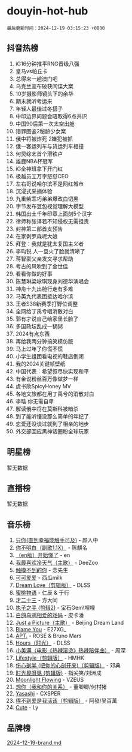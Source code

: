 # douyin-hot-hub

`最后更新时间：2024-12-19 03:15:23 +0800`

## 抖音热榜

1. iG16分钟推平RNG晋级八强
1. 皇马vs帕丘卡
1. 总得来一趟澳门吧
1. 乌克兰宣布破获间谍大案
1. 10岁摄影师镜头下的余华
1. 期末就听考运来
1. 年轻人最佳过冬搭子
1. 中印边界问题会晤取得6点共识
1. 中国90后第一次太空出舱
1. 猎罪图鉴2秘龄少女案
1. 俄中将被炸死 2嫌犯被抓
1. 俄一客运列车与货运列车相撞
1. 何炅综艺首个滑铁卢
1. 雄鹿NBA杯冠军
1. iG全神班拿下开门红
1. 极越员工万字怒怼CEO
1. 左右哥说哈尔滨不是网红城市
1. 沉浸式采摘体验
1. 九重紫乖巧弟弟爆改白切黑
1. 字节发布豆包视觉理解大模型
1. 韩国出土千年印章上面刻5个汉字
1. 律师称张译若不知侵权无需担责
1. 封神第二部首支预告
1. 在家剥罗森呢大娘
1. 拜登：我就是犹太复国主义者
1. 李昀锐 人一旦火了脸就清晰了
1. 蒋智豪父亲发文寻求帮助
1. 考古的风吹到了金世佳
1. 看看你做的好事
1. 陈慧琳梁咏琪现身刘德华演唱会
1. 神舟十九出舱行走有多难
1. 马英九代表团抵达哈尔滨
1. 王者S38新赛季打野位调整
1. 全网给丁禹兮唱消散对白
1. 郭有才说自己给家里长脸了
1. 多国政坛乱成一锅粥
1. 2024有点东西
1. 再给我两分钟搞笑模仿版
1. 马上过年了你慌不慌
1. 小学生组团看电视的鞋店倒闭
1. 我的2024关键帧壁纸
1. 中国代表：希望叙尽快实现和平
1. 有金说粉丝百万像做梦一样
1. 虞书欣SpicyHoney MV
1. 各地文旅都在用丁禹兮的消散对白
1. 李晗 你无需自卑
1. 解读俄中将在莫斯科被暗杀
1. 到了能听懂没那么简单的年纪了
1. 恋爱还没谈过就到了相亲的地步
1. 外交部回应黑神话圈粉全球玩家

## 明星榜

暂无数据

## 直播榜

暂无数据

## 音乐榜

1. [只你(直到幸福能触手可及)](https://sf5-hl-cdn-tos.douyinstatic.com/obj/tos-cn-ve-2774/o0lBkRDzFTeaVSUz3ZZSCBVtZ5DIMQGfgmEAuE) - 颜人中
1. [你不明白（副歌1.1X）](https://sf5-hl-cdn-tos.douyinstatic.com/obj/tos-cn-ve-2774/o4LBQK7fIoonFBCeIzPNZvHDgEDtQ2ErnrKvM1) - 陈麒名
1. [（en版）开始懂了](https://sf5-hl-cdn-tos.douyinstatic.com/obj/tos-cn-ve-2774/ow9G4MKH32zBIDHGvNiTAimWsAJB5QxhCIfIME) - en
1. [我最喜欢冷天气（主歌）](https://sf5-hl-cdn-tos.douyinstatic.com/obj/tos-cn-ve-2774/ogd10efzCApmGsmwZRmIKrEMfCZLg7MycZu3ew) - DeeZoo
1. [触摸不到的你](https://sf5-hl-cdn-tos.douyinstatic.com/obj/tos-cn-ve-2774/oUBR0G6KDYpIwoshClFdQfZDNBfTnrBQE7gXtN) - 念先生
1. [可可爱爱](https://sf5-hl-cdn-tos.douyinstatic.com/obj/tos-cn-ve-2774/0deb1e75aea643b9927ba26aaafa29dd) - 西瓜milk
1. [Dream Love（剪辑版）](https://sf5-hl-cdn-tos.douyinstatic.com/obj/tos-cn-ve-2774/oUn3DKyIgBFIsCFZmAMM8qSJyMtlgLfoPqyDEe) - DLSS
1. [蜜桃物语](https://sf5-hl-cdn-tos.douyinstatic.com/obj/tos-cn-ve-2774/oIhOSCZtIACtYU4XQkngiW9kCBfVD1Fz9IYeqL) - 仁辰 & 于行
1. [才二十三](https://sf5-hl-cdn-tos.douyinstatic.com/obj/tos-cn-ve-2774/okABdOmMEBYDDBvkgYQ5JfEqFtCZvQxf4aRjDI) - 方大同
1. [执子之手 (剪辑2)](https://sf5-hl-cdn-tos.douyinstatic.com/obj/tos-cn-ve-2774/oUoZLQjCc31XzqsBnBQUNgeKtYPBcgbFDwtfcu) - 宝石Gem\哩哩
1. [白鸽乌鸦相爱的戏码](https://sf6-cdn-tos.douyinstatic.com/obj/tos-cn-ve-2774/oMVVEf6eDAOmFtNtCsEqKpIorBDM8Nkg6TZRqC) - 皮卡潘
1. [Just a Picture（主歌）](https://sf5-hl-cdn-tos.douyinstatic.com/obj/tos-cn-ve-2774/oc0usFBZCDnAGbtQig7oCaDsQfCYjcAEfWYQkF) - Beijing Dream Land
1. [Blame You](https://sf5-hl-cdn-tos.douyinstatic.com/obj/tos-cn-ve-2774/oAceIDVL0BC2DJC0Qwi8AZnQAtBgZBbMMpfdzi) - E27XG_
1. [APT.](https://sf5-hl-cdn-tos.douyinstatic.com/obj/tos-cn-ve-2774/ooHxBnfDQIxBZontIlGfpTy5PBxCgEccFO1OMg) - ROSÉ & Bruno Mars
1. [Hours（时光）](https://sf5-hl-cdn-tos.douyinstatic.com/obj/tos-cn-ve-2774/oES9g0DgeYmDFDVCLNfBZZsnLvGF4utxCEAm1Q) - DLSS
1. [小美满（电影《热辣滚烫》热辣陪伴曲）](https://sf5-hl-cdn-tos.douyinstatic.com/obj/tos-cn-ve-2774/o0GAn2lSgfZIDUgtevCGDQYnFg4CwnrBaxbTZL) - 周深
1. [Lifestyle（剪辑版）](https://sf5-hl-cdn-tos.douyinstatic.com/obj/tos-cn-ve-2774/owfqGgjwG3V5lCLaAIezFMeg3LtuKNBaZKgzPV) - HMHK
1. [伤心剖半 (把你的心剖开来)（剪辑版）](https://sf5-hl-cdn-tos.douyinstatic.com/obj/tos-cn-ve-2774/oE3a4kLafIGYPYIFXlEAefIrO0MvzyEDgbuTmC) - 邓典
1. [时光晃呀晃 (剪辑版)](https://sf5-hl-cdn-tos.douyinstatic.com/obj/tos-cn-ve-2774/o8ACeQem3gwI1x3GIYGAfKG0LJebKFRJDwRwyW) - 指尖笑/刘洲成
1. [Moonlight Flowing](https://sf5-hl-cdn-tos.douyinstatic.com/obj/tos-cn-ve-2774/oopZsCtRnQgOhEYmv9FfBBgwmeaQmWQQZED9tN) - VZEUS
1. [想你（我和你的关系）](https://sf5-hl-cdn-tos.douyinstatic.com/obj/tos-cn-ve-2774/o8QxhcOBDYYX0zqKCjFVQXZ3RBffnRBQEogitG) - 董唧唧/何村猪
1. [Yasashi](https://sf5-hl-cdn-tos.douyinstatic.com/obj/tos-cn-ve-2774/oEIqAlutRBGQZgZf2VMCuFEBmaD2bgJG6fCQaQ) - CXSPER
1. [得不到爱是我活该（剪辑版）](https://sf5-hl-cdn-tos.douyinstatic.com/obj/tos-cn-ve-2774/os0cIhiBc3fAa9kPjzM5WTrMggiK3sBnZDAwpQ) - 阿發/吴百萬
1. [Cute](https://sf5-hl-cdn-tos.douyinstatic.com/obj/tos-cn-ve-2774/o4IbIzHWKAAB4wsS5qMBRiiAlEBGTpQRNfFvuo) - Ly

## 品牌榜

[2024-12-19-brand.md](2024-12-19-brand.md)
